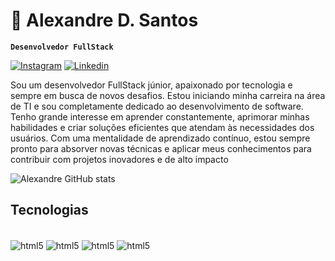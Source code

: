 # 👑 Alexandre D. Santos 
**`Desenvolvedor FullStack`** 

[![Instagram](https://img.shields.io/badge/Instagram-E4405F?style=for-the-badge&logo=instagram&logoColor=white)](https://www.instagram.com/xande_al10/)
[![Linkedin](https://img.shields.io/badge/LinkedIn-0077B5?style=for-the-badge&logo=linkedin&logoColor=white)]([https://www.instagram.com/xande_al10/](https://www.linkedin.com/in/alexandre-dos-santos-362294195/))

Sou um desenvolvedor FullStack júnior, apaixonado por tecnologia e sempre em busca de novos desafios. Estou iniciando minha carreira na área de TI e sou completamente dedicado ao desenvolvimento de software. Tenho grande interesse em aprender constantemente, aprimorar minhas habilidades e criar soluções eficientes que atendam às necessidades dos usuários. Com uma mentalidade de aprendizado contínuo, estou sempre pronto para absorver novas técnicas e aplicar meus conhecimentos para contribuir com projetos inovadores e de alto impacto

![Alexandre GitHub stats](https://github-readme-stats.vercel.app/api?username=AlexandreDSantos01&show_icons=true&theme=merko)

## Tecnologias
<div style="display: inline_block"><br/>
 <img align="center" alt="html5" src="https://img.shields.io/badge/HTML5-E34F26?style=for-the-badge&logo=html5&logoColor=white" />
  <img align="center" alt="html5" src="https://img.shields.io/badge/CSS3-1572B6?style=for-the-badge&logo=css3&logoColor=white" />
  <img align="center" alt="html5" src="https://img.shields.io/badge/Java-ED8B00?style=for-the-badge&logo=openjdk&logoColor=white" />
  <img align="center" alt="html5" src="https://img.shields.io/badge/C%23-239120?style=for-the-badge&logo=c-sharp&logoColor=white" />
</div><br/>

